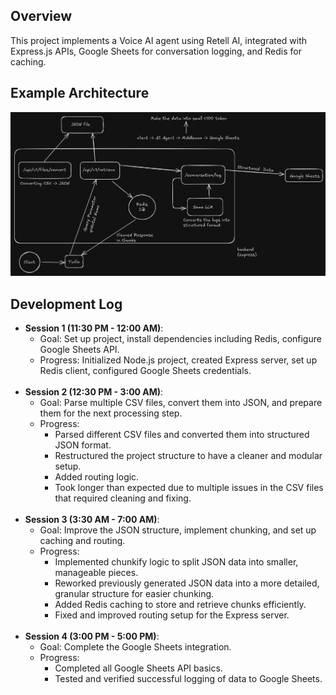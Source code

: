 ## Overview

This project implements a Voice AI agent using Retell AI, integrated with Express.js APIs, Google Sheets for conversation logging, and Redis for caching.

## Example Architecture

![Example Archutecture](./github-assets/Example-Architecture.png)

## Development Log

- **Session 1 (11:30 PM - 12:00 AM)**:
  - Goal: Set up project, install dependencies including Redis, configure Google Sheets API.
  - Progress: Initialized Node.js project, created Express server, set up Redis client, configured Google Sheets credentials.
    <br><br>
- **Session 2 (12:30 PM - 3:00 AM)**:
  - Goal: Parse multiple CSV files, convert them into JSON, and prepare them for the next processing step.
  - Progress:
    - Parsed different CSV files and converted them into structured JSON format.
    - Restructured the project structure to have a cleaner and modular setup.
    - Added routing logic.
    - Took longer than expected due to multiple issues in the CSV files that required cleaning and fixing.
      <br><br>
- **Session 3 (3:30 AM - 7:00 AM)**:
  - Goal: Improve the JSON structure, implement chunking, and set up caching and routing.
  - Progress: 
    - Implemented chunkify logic to split JSON data into smaller, manageable pieces.
    - Reworked previously generated JSON data into a more detailed, granular structure for easier chunking.
    - Added Redis caching to store and retrieve chunks efficiently.
    - Fixed and improved routing setup for the Express server.
      <br><br>
- **Session 4 (3:00 PM - 5:00 PM)**:
  - Goal: Complete the Google Sheets integration.
  - Progress: 
    - Completed all Google Sheets API basics.
    - Tested and verified successful logging of data to Google Sheets.